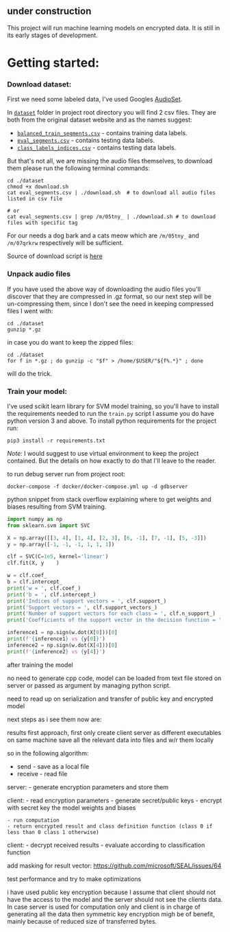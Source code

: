 ## under construction
This project will run machine learning models on encrypted data.
It is still in its early stages of development.


# Getting started:
### Download dataset:
First we need some labeled data, I've used Googles [AudioSet](https://research.google.com/audioset/dataset/index.html).

In [`dataset`](./dataset) folder in project root directory you will find 2 csv files. They are both from
the original dataset website and as the names suggest:
- [`balanced_train_segments.csv`](./dataset/balanced_train_segments.csv) -  contains training data labels.
- [`eval_segments.csv`](./dataset/eval_segments.csv) -  contains testing data labels.
- [`class_labels_indices.csv`](./dataset/class_labels_indices.csv) -  contains testing data labels.

But that's not all, we are missing the audio files themselves, to download them please run the following terminal
commands:
```shell
cd ./dataset
chmod +x download.sh
cat eval_segments.csv | ./download.sh  # to download all audio files listed in csv file

# or
cat eval_segments.csv | grep /m/05tny_ | ./download.sh # to download files with specific tag 
```
For our needs a dog bark and a cats meow which are `/m/05tny_` and `/m/07qrkrw` respectively will be sufficient.

Source of download script is [here](https://github.com/unixpickle/audioset/blob/master/download/download.sh)

### Unpack audio files
If you have used the above way of downloading the audio files you'll discover that they are compressed
in .gz format, so our next step will be un-compressing them, since I don't see the need in keeping compressed files
I went with:
```shell
cd ./dataset
gunzip *.gz
```
in case you do want to keep the zipped files:
```shell
cd ./dataset
for f in *.gz ; do gunzip -c "$f" > /home/$USER/"${f%.*}" ; done
```
will do the trick.


### Train your model:
I've used scikit learn library for SVM model training, so you'll have to install
the requirements needed to run the `train.py` script
I assume you do have python version 3 and above.
To install python requirements for the project run:
```shell
pip3 install -r requirements.txt
```
_Note:_ I would suggest to use virtual environment to keep the project contained. 
But the details on how exactly to do that I'll leave to the reader.


to run debug server run from project root:
```shell script
docker-compose -f docker/docker-compose.yml up -d gdbserver
```

python snippet from stack overflow explaining where to get weights and biases resulting 
from SVM training.

```python
import numpy as np
from sklearn.svm import SVC

X = np.array([[3, 4], [1, 4], [2, 3], [6, -1], [7, -1], [5, -3]])
y = np.array([-1, -1, -1, 1, 1, 1])

clf = SVC(C=1e5, kernel='linear')
clf.fit(X, y    )

w = clf.coef_
b = clf.intercept_
print('w = ', clf.coef_)
print('b = ', clf.intercept_)
print('Indices of support vectors = ', clf.support_)
print('Support vectors = ', clf.support_vectors_)
print('Number of support vectors for each class = ', clf.n_support_)
print('Coefficients of the support vector in the decision function = ', np.abs(clf.dual_coef_))

inference1 = np.sign(w.dot(X[0]))[0]
print(f'{inference1} vs {y[0]}')
inference2 = np.sign(w.dot(X[4]))[0]
print(f'{inference2} vs {y[4]}')
``` 

after training the model 

no need to generate cpp code, model can be loaded from text file stored on server or passed as
argument by managing python script.

need to read up on serialization and transfer of public key and encrypted model

next steps as i see them now are:

results first approach, first only create client server as different executables on same machine
save all the relevant data into files and w/r them locally

so in the following algorithm:
- send - save as a local file
- receive - read file

server:
    - generate encryption parameters and store them
    
client:
    - read encryption parameters
    - generate secret/public keys
    - encrypt with secret key the model weights and biases
    
    - run computation
    - return encrypted result and class definition function (class 0 if less than 0 class 1 otherwise)
    
client:
    - decrypt received results
    - evaluate according to classification function
    
 add masking for result vector:
 https://github.com/microsoft/SEAL/issues/64
 
 test performance and try to make optimizations
 
 i have used public key encryption because I assume that client should not have the access to the model
 and the server should not see the clients data.
 In case server is used for computation only and client is in charge of generating all the data then symmetric
 key encryption migh be of benefit, mainly because of reduced size of transferred bytes.
